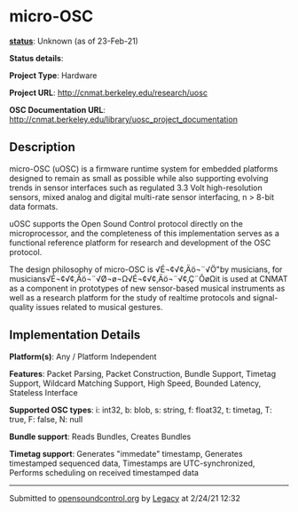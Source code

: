 # micro-OSC

**[status](../implementation-status.html)**: Unknown (as of 23-Feb-21)

**Status details**: 


**Project Type**: Hardware

**Project URL**: <http://cnmat.berkeley.edu/research/uosc>

**OSC Documentation URL**: <http://cnmat.berkeley.edu/library/uosc_project_documentation>

## Description

micro-OSC (uOSC) is a firmware runtime system for embedded platforms designed to remain as small as possible while also supporting evolving trends in sensor interfaces such as regulated 3.3 Volt high-resolution sensors, mixed analog and digital multi-rate sensor interfacing, n > 8-bit data formats. <p> uOSC supports the Open Sound Control protocol directly on the microprocessor, and the completeness of this implementation serves as a functional reference platform for research and development of the OSC protocol. <p> The design philosophy of micro-OSC is √É¬¢√¢‚Äö¬¨√Ö"by musicians, for musicians√É¬¢√¢‚Äö¬¨√Ø¬ø¬Ω√É¬¢√¢‚Äö¬¨√¢‚Ç¨ÔøΩit is used at CNMAT as a component in prototypes of new sensor-based musical instruments as well as a research platform for the study of realtime protocols and signal-quality issues related to musical gestures.

## Implementation Details

**Platform(s)**: Any / Platform Independent

**Features**: Packet Parsing, Packet Construction, Bundle Support, Timetag Support, Wildcard Matching Support, High Speed, Bounded Latency, Stateless Interface

**Supported OSC types**: i: int32, b: blob, s: string, f: float32, t: timetag, T: true, F: false, N: null

**Bundle support**: Reads Bundles, Creates Bundles

**Timetag support**: Generates "immedate" timestamp, Generates timestamped sequenced data, Timestamps are UTC-synchronized, Performs scheduling on received timestamped data

---
Submitted to [opensoundcontrol.org](https://opensoundcontrol.org) by [Legacy](https://web.archive.org) at 2/24/21 12:32
